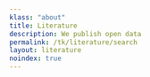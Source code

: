 ```yaml
---
klass: "about"
title: Literature
description: We publish open data
permalink: /tk/literature/search
layout: literature
noindex: true
---
```


<script>
  // overwritting siteconfig for a specific page allows us to have multiple literature widgets with different configuration
  var siteConfig = {
    literature: {
      rootFilter: {
          predicate: {
          type: 'in',
          key: 'countriesOfCoverage',
          values: ['AS','CK','TL','FM','FJ','PF','GU','KI','MH','NR','NC','NU','MP','PW','PG','WS','SB','TK','TO','TV','VU','WF']
        }
      }
    }
  };
</script>
